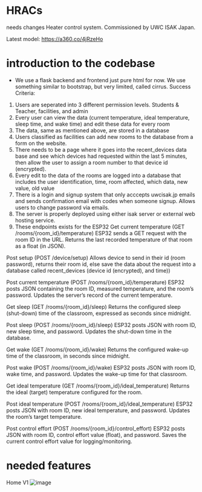 # HRACs
needs changes
Heater control system. Commissioned by UWC ISAK Japan.

Latest model:
https://a360.co/4jRzeHo

# introduction to the codebase
- We use a flask backend and frontend just pure html for now. We use something similar to bootstrap, but very limited, called cirrus.
Success Criteria:
1. Users are seperated into 3 different permission levels. Students & Teacher, facilities, and admin
2. Every user can view the data (current temperature, ideal temperature, sleep time, and wake time) and edit these data for every room
3. The data, same as mentioned above, are stored in a database
4. Users classified as facilities can add new rooms to the database from a form on the website.
5. There needs to be a page where it goes into the recent_devices data base and see which devices had requested within the last 5 minutes, then allow the user to assign a room number to that device id (encrypted).
6. Every edit to the data of the rooms are logged into a database that includes the user identification, time, room affected, which data, new value, old value
7. There is a login and signup system that only acccepts uwcisak.jp emails and sends confirmation email with codes when someone signup. Allows users to change password via emails.
8. The server is properly deployed using either isak server or external web hosting service.
9. These endpoints exists for the ESP32
Get current temperature (GET /rooms/{room_id}/temperature)
 ESP32 sends a GET request with the room ID in the URL.
 Returns the last recorded temperature of that room as a float (in JSON).

Post setup (POST /device/setup)
  Allows device to send in their id (room password), returns their room id, else save the data about the request into a database called recent_devices (device id (encrypted), and time))

Post current temperature (POST /rooms/{room_id}/temperature)
 ESP32 posts JSON containing the room ID, measured temperature, and the room’s password.
 Updates the server’s record of the current temperature.


Get sleep (GET /rooms/{room_id}/sleep)
 Returns the configured sleep (shut-down) time of the classroom, expressed as seconds since midnight.


Post sleep (POST /rooms/{room_id}/sleep)
 ESP32 posts JSON with room ID, new sleep time, and password.
 Updates the shut-down time in the database.


Get wake (GET /rooms/{room_id}/wake)
 Returns the configured wake-up time of the classroom, in seconds since midnight.


Post wake (POST /rooms/{room_id}/wake)
 ESP32 posts JSON with room ID, wake time, and password.
 Updates the wake-up time for that classroom.


Get ideal temperature (GET /rooms/{room_id}/ideal_temperature)
 Returns the ideal (target) temperature configured for the room.


Post ideal temperature (POST /rooms/{room_id}/ideal_temperature)
 ESP32 posts JSON with room ID, new ideal temperature, and password.
 Updates the room’s target temperature.


Post control effort (POST /rooms/{room_id}/control_effort)
 ESP32 posts JSON with room ID, control effort value (float), and password.
 Saves the current control effort value for logging/monitoring.



# needed features

Home V1
![image](https://github.com/user-attachments/assets/279d69a2-7a64-4333-b0d8-a5c61138310a)
